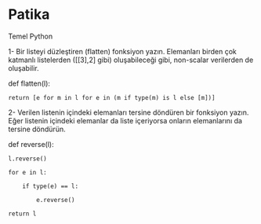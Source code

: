 # Patika
Temel Python


1- Bir listeyi düzleştiren (flatten) fonksiyon yazın. Elemanları birden çok katmanlı listelerden ([[3],2] gibi) oluşabileceği gibi, non-scalar verilerden de oluşabilir. 


def flatten(l):

    return [e for m in l for e in (m if type(m) is l else [m])]


2- Verilen listenin içindeki elemanları tersine döndüren bir fonksiyon yazın. Eğer listenin içindeki elemanlar da liste içeriyorsa onların elemanlarını da tersine döndürün.


def reverse(l):

    l.reverse()
    
    for e in l:
    
        if type(e) == l:
        
            e.reverse()
            
    return l
